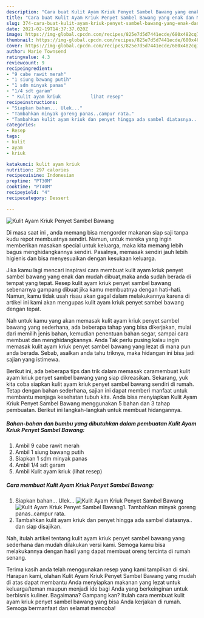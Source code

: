 ```yaml
---
description: "Cara buat Kulit Ayam Kriuk Penyet Sambel Bawang yang enak dan Mudah Dibuat"
title: "Cara buat Kulit Ayam Kriuk Penyet Sambel Bawang yang enak dan Mudah Dibuat"
slug: 374-cara-buat-kulit-ayam-kriuk-penyet-sambel-bawang-yang-enak-dan-mudah-dibuat
date: 2021-02-19T14:37:37.020Z
image: https://img-global.cpcdn.com/recipes/825e7d5d7441ecde/680x482cq70/kulit-ayam-kriuk-penyet-sambel-bawang-foto-resep-utama.jpg
thumbnail: https://img-global.cpcdn.com/recipes/825e7d5d7441ecde/680x482cq70/kulit-ayam-kriuk-penyet-sambel-bawang-foto-resep-utama.jpg
cover: https://img-global.cpcdn.com/recipes/825e7d5d7441ecde/680x482cq70/kulit-ayam-kriuk-penyet-sambel-bawang-foto-resep-utama.jpg
author: Marie Townsend
ratingvalue: 4.3
reviewcount: 9
recipeingredient:
- "9 cabe rawit merah"
- "1 siung bawang putih"
- "1 sdm minyak panas"
- "1/4 sdt garam"
- " Kulit ayam kriuk           lihat resep"
recipeinstructions:
- "Siapkan bahan... Ulek..."
- "Tambahkan minyak goreng panas..campur rata."
- "Tambahkan kulit ayam kriuk dan penyet hingga ada sambel diatasnya.. dan siap disajikan."
categories:
- Resep
tags:
- kulit
- ayam
- kriuk

katakunci: kulit ayam kriuk 
nutrition: 297 calories
recipecuisine: Indonesian
preptime: "PT30M"
cooktime: "PT40M"
recipeyield: "4"
recipecategory: Dessert

---
```



![Kulit Ayam Kriuk Penyet Sambel Bawang](https://img-global.cpcdn.com/recipes/825e7d5d7441ecde/680x482cq70/kulit-ayam-kriuk-penyet-sambel-bawang-foto-resep-utama.jpg)

Di masa  saat ini , anda memang bisa mengorder makanan siap saji tanpa kudu repot membuatnya sendiri. Namun, untuk mereka yang ingin memberikan masakan special untuk keluarga, maka kita memang lebih bagus menghidangkannya sendiri. Pasalnya, memasak sendiri jauh lebih higienis dan bisa menyesuaikan dengan kesukaan keluarga.

Jika kamu lagi mencari inspirasi cara membuat kulit ayam kriuk penyet sambel bawang yang enak dan mudah dibuat,maka anda sudah berada di tempat yang tepat. Resep kulit ayam kriuk penyet sambel bawang  sebenarnya gampang dibuat jika kamu membuatnya dengan hati-hati. Namun, kamu tidak usah risau akan gagal dalam melakukannya 
karena di artikel ini kami akan mengupas kulit ayam kriuk penyet sambel bawang dengan tepat.  



Nah untuk kamu yang akan memasak kulit ayam kriuk penyet sambel bawang yang sederhana, ada beberapa tahap yang bisa dikerjakan, mulai dari memilih jenis bahan, kemudian penentuan bahan segar, sampai cara membuat dan menghidangkannya. Anda Tak perlu pusing kalau ingin memasak kulit ayam kriuk penyet sambel bawang yang lezat di mana pun anda berada. Sebab, asalkan anda  tahu triknya, maka hidangan ini bisa jadi sajian yang istimewa.

Berikut ini, ada beberapa tips dan trik dalam memasak caramembuat kulit ayam kriuk penyet sambel bawang yang siap dikreasikan. Sekarang, yuk kita coba siapkan kulit ayam kriuk penyet sambel bawang sendiri di rumah. Tetap dengan bahan sederhana, sajian ini dapat memberi manfaat untuk membantu menjaga kesehatan tubuh kita. Anda bisa menyiapkan Kulit Ayam Kriuk Penyet Sambel Bawang menggunakan 5 bahan dan 3 tahap pembuatan. Berikut ini langkah-langkah untuk membuat hidangannya.

<!--inarticleads1-->

##### Bahan-bahan dan bumbu yang dibutuhkan dalam pembuatan Kulit Ayam Kriuk Penyet Sambel Bawang:

1. Ambil 9 cabe rawit merah
1. Ambil 1 siung bawang putih
1. Siapkan 1 sdm minyak panas
1. Ambil 1/4 sdt garam
1. Ambil  Kulit ayam kriuk           (lihat resep)




<!--inarticleads2-->

##### Cara membuat Kulit Ayam Kriuk Penyet Sambel Bawang:

1. Siapkan bahan... Ulek...
<img src="https://img-global.cpcdn.com/steps/f14568c6bf316b81/160x128cq70/kulit-ayam-kriuk-penyet-sambel-bawang-langkah-memasak-1-foto.jpg" alt="Kulit Ayam Kriuk Penyet Sambel Bawang"><img src="https://img-global.cpcdn.com/steps/87e262876ec76d2e/160x128cq70/kulit-ayam-kriuk-penyet-sambel-bawang-langkah-memasak-1-foto.jpg" alt="Kulit Ayam Kriuk Penyet Sambel Bawang">1. Tambahkan minyak goreng panas..campur rata.
1. Tambahkan kulit ayam kriuk dan penyet hingga ada sambel diatasnya.. dan siap disajikan.




Nah, itulah artikel tentang  kulit ayam kriuk penyet sambel bawang  yang sederhana dan mudah dilakukan versi kami. Semoga kamu bisa melakukannya dengan hasil yang dapat membuat oreng tercinta di rumah senang. 

Terima kasih anda telah menggunakan resep yang kami tampilkan di sini. Harapan kami, olahan  Kulit Ayam Kriuk Penyet Sambel Bawang yang mudah di atas dapat membantu Anda menyiapkan makanan yang lezat untuk keluarga/teman maupun menjadi ide bagi Anda yang berkeinginan untuk berbisnis kuliner. Bagaimana? Gampang kan? Itulah cara membuat kulit ayam kriuk penyet sambel bawang yang bisa Anda kerjakan di rumah. Semoga bermanfaat dan selamat mencoba!

